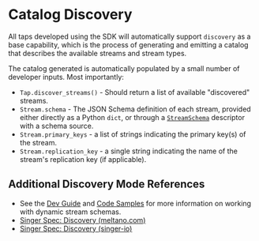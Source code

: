 # Catalog Discovery

All taps developed using the SDK will automatically support `discovery` as a base
capability, which is the process of generating and emitting a catalog that describes the
available streams and stream types.

The catalog generated is automatically populated by a small number of developer inputs. Most
importantly:

- `Tap.discover_streams()` - Should return a list of available "discovered" streams.
- `Stream.schema` - The JSON Schema definition of each stream,
  provided either directly as a Python `dict`, or through a
  [`StreamSchema`](/guides/schema-sources.md) descriptor with a schema source.
- `Stream.primary_keys` - a list of strings indicating the primary key(s) of the stream.
- `Stream.replication_key` - a single string indicating the name of the stream's replication
  key (if applicable).

## Additional Discovery Mode References

- See the [Dev Guide](../dev_guide.md) and [Code Samples](../code_samples.md) for more
  information on working with dynamic stream schemas.
- [Singer Spec: Discovery (meltano.com)](https://hub.meltano.com/singer/spec#discovery-mode)
- [Singer Spec: Discovery (singer-io)](https://github.com/singer-io/getting-started/blob/master/docs/DISCOVERY_MODE.md)
